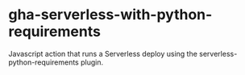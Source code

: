 # gha-serverless-with-python-requirements
Javascript action that runs a Serverless deploy using the serverless-python-requirements plugin.

